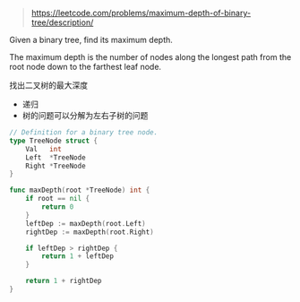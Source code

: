 > https://leetcode.com/problems/maximum-depth-of-binary-tree/description/


Given a binary tree, find its maximum depth.

The maximum depth is the number of nodes along the longest path from the root node down to the farthest leaf node.

找出二叉树的最大深度

- 递归
- 树的问题可以分解为左右子树的问题

```go
// Definition for a binary tree node.
type TreeNode struct {
	Val   int
	Left  *TreeNode
	Right *TreeNode
}

func maxDepth(root *TreeNode) int {
	if root == nil {
		return 0
	}
	leftDep := maxDepth(root.Left)
	rightDep := maxDepth(root.Right)

	if leftDep > rightDep {
		return 1 + leftDep
	}

	return 1 + rightDep
}
```